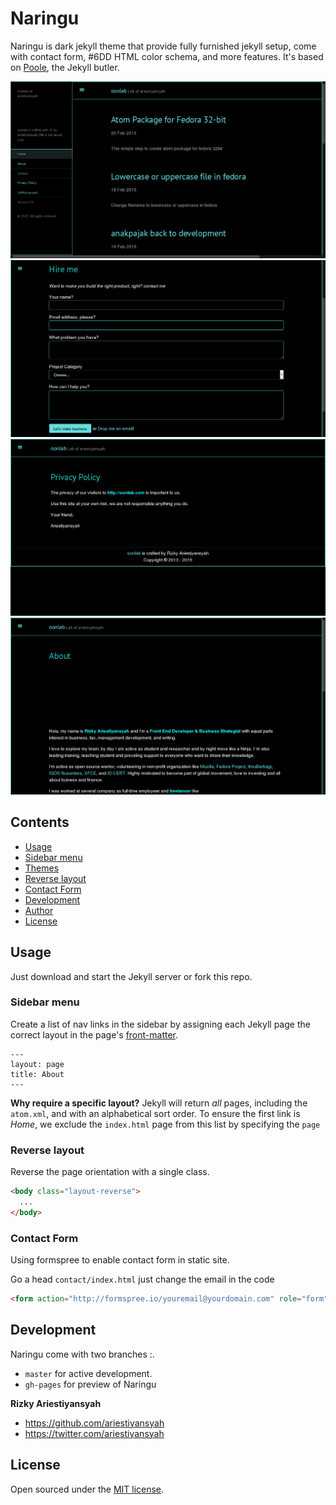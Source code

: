 # Naringu


Naringu is dark jekyll theme that provide fully furnished jekyll setup, come with contact form, #6DD HTML color schema, and more features. It's based on [Poole](http://getpoole.com), the Jekyll butler.

![Naringu](images/screenshot-1.png)
![Naringu](images/screenshot-2.png)
![Naringu](images/screenshot-3.png)
![Naringu](images/screenshot-4.png)

## Contents

- [Usage](#usage)
 - [Sidebar menu](#sidebar-menu)
  - [Themes](#themes)
  - [Reverse layout](#reverse-layout)
  - [Contact Form](#contact-form)
- [Development](#development)
- [Author](#author)
- [License](#license)


## Usage

Just download and start the Jekyll server or fork this repo.

### Sidebar menu

Create a list of nav links in the sidebar by assigning each Jekyll page the correct layout in the page's [front-matter](http://jekyllrb.com/docs/frontmatter/).

```
---
layout: page
title: About
---
```

**Why require a specific layout?** Jekyll will return *all* pages, including the `atom.xml`, and with an alphabetical sort order. To ensure the first link is *Home*, we exclude the `index.html` page from this list by specifying the `page` 


### Reverse layout

Reverse the page orientation with a single class.

```html
<body class="layout-reverse">
  ...
</body>
```
### Contact Form

Using formspree to enable contact form in static site.

Go a head `contact/index.html` just change the email in the code

```html
<form action="http://formspree.io/youremail@yourdomain.com" role="form" method="POST">
```

## Development

Naringu come with two branches :.

- `master` for active development. 
- `gh-pages` for preview of Naringu

**Rizky Ariestiyansyah**
- <https://github.com/ariestiyansyah>
- <https://twitter.com/ariestiyansyah>


## License

Open sourced under the [MIT license](LICENSE.md).

